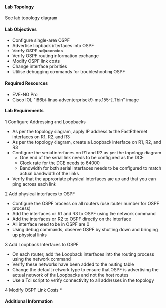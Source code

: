 

#### Lab Topology

See lab topology diagram


#### Lab Objectives

* Configure single-area OSPF
* Advertise liopback interfaces into OSPF
* Verify OSPF adjacencies
* Verify OSPF routing information exchange
* Modify OSPF link costs
* Change interface priorities
* Utilise debugging commands for troubleshooting OSPF

#### Required Resources

* EVE-NG Pro
* Cisco IOL "i86bi-linux-adventerprisek9-ms.155-2.Tbin" image


#### Lab Requirements

1 Configure Addressing and Loopbacks
  * As per the topology diagram, apply IP address to the FastEthernet interfaces on R1, R2, and R3
  * As per the topology diagram, create a Loopback interface on R1, R2, and R3
  * Configure the serial interfaces on R1 and R2 as per the topology diagram
    * One end of the serial link needs to be configured as the DCE
    * Clock rate for the DCE needs to 64000
    * Bandwidth for both serial interfaces needs to be configured to match actual bandwidth of the links
  * Verify that the appropriate physical interfaces are up and that you can ping across each link

2 Add physical interfaces to OSPF
  * Configure the OSPF process on all routers (use router number for OSPF process)
  * Add the interfaces on R1 and R3 to OSPF using the network command
  * Add the interfaces on R2 to OSPF directly on the interface
  * All interface need to be in OSPF are 0
  * Using debug commands, observe OSPF by shutting down and bringing up physical links

3 Add Loopback Interfaces to OSPF
  * On each router, add the Loopback interfaces into the routing process using the network command
  * Verify these networks have been added to the routing table
  * Change the default network type to ensure that OSPF is advertising the actual network of the Loopbacks and not the host routes
  * Use a Tcl script to verify connectivity to all addresses in the topology

4 Modify OSPF Link Costs
  *


#### Additional Information
